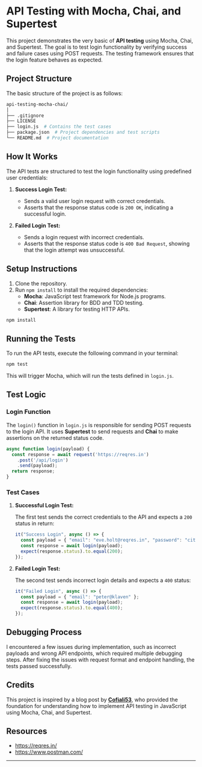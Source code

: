 # API Testing with Mocha, Chai, and Supertest

This project demonstrates the very basic of **API testing** using Mocha, Chai, and Supertest. The goal is to test login functionality by verifying success and failure cases using POST requests. The testing framework ensures that the login feature behaves as expected. 

## Project Structure

The basic structure of the project is as follows:

```bash
api-testing-mocha-chai/
│
├── .gitignore
├── LICENSE
├── login.js  # Contains the test cases
├── package.json  # Project dependencies and test scripts
└── README.md  # Project documentation
```

## How It Works

The API tests are structured to test the login functionality using predefined user credentials:

1. **Success Login Test:**
   - Sends a valid user login request with correct credentials.
   - Asserts that the response status code is `200 OK`, indicating a successful login.
   
2. **Failed Login Test:**
   - Sends a login request with incorrect credentials.
   - Asserts that the response status code is `400 Bad Request`, showing that the login attempt was unsuccessful.

## Setup Instructions

1. Clone the repository.
2. Run `npm install` to install the required dependencies:
   - **Mocha**: JavaScript test framework for Node.js programs.
   - **Chai**: Assertion library for BDD and TDD testing.
   - **Supertest**: A library for testing HTTP APIs.

```bash
npm install
```

## Running the Tests

To run the API tests, execute the following command in your terminal:

```bash
npm test
```

This will trigger Mocha, which will run the tests defined in `login.js`.

## Test Logic

### Login Function
The `login()` function in `login.js` is responsible for sending POST requests to the login API. It uses **Supertest** to send requests and **Chai** to make assertions on the returned status code.

```javascript
async function login(payload) {
  const response = await request('https://reqres.in')
    .post('/api/login')
    .send(payload);
  return response;
}
```

### Test Cases

1. **Successful Login Test:**

   The first test sends the correct credentials to the API and expects a `200` status in return:

   ```javascript
   it("Success Login", async () => {
     const payload = { "email": "eve.holt@reqres.in", "password": "cityslicka" };
     const response = await login(payload);
     expect(response.status).to.equal(200);
   });
   ```

2. **Failed Login Test:**

   The second test sends incorrect login details and expects a `400` status:

   ```javascript
   it("Failed Login", async () => {
     const payload = { "email": "peter@klaven" };
     const response = await login(payload);
     expect(response.status).to.equal(400);
   });
   ```

## Debugging Process

I encountered a few issues during implementation, such as incorrect payloads and wrong API endpoints, which required multiple debugging steps. After fixing the issues with request format and endpoint handling, the tests passed successfully.

## Credits

This project is inspired by a blog post by **[Cofiali53](https://medium.com/@cofiali53/automation-api-testing-in-javascript-using-mocha-chai-and-supertest-a-beginners-guide-47e317e04501)**, who provided the foundation for understanding how to implement API testing in JavaScript using Mocha, Chai, and Supertest.

## Resources
- https://reqres.in/
- https://www.postman.com/
----
 
